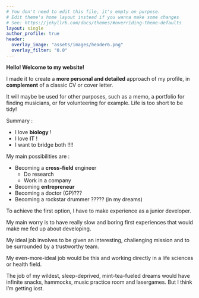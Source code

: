 ```yaml
---
# You don't need to edit this file, it's empty on purpose.
# Edit theme's home layout instead if you wanna make some changes
# See: https://jekyllrb.com/docs/themes/#overriding-theme-defaults
layout: single
author_profile: true
header:
  overlay_image: "assets/images/header6.png"
  overlay_filter: "0.0"
---
```


**Hello! Welcome to my website!** 

I made it to create a **more personal and detailed** approach of my profile, in **complement** of a classic CV or cover letter. 

It will maybe be used for other purposes, such as a memo, a portfolio for finding musicians, or for volunteering for example. Life is too short to be tidy! 

Summary : 

- I love **biology** !
- I love **IT** !
- I want to bridge both !!!!

My main possibilities are :

- Becoming a **cross-field** engineer
    - Do research
    - Work in a company
- Becoming **entrepreneur**
- Becoming a doctor (GP)???
- Becoming a rockstar drummer ????? (in my dreams)

To achieve the first option, I have to make experience as a junior developer. 

My main worry is to have really slow and boring first experiences that would make me fed up about developing. 

My ideal job involves to be given an interesting, challenging mission and to be surrounded by a trustworthy team.

My even-more-ideal job would be this and working directly in a life sciences or health field.

The job of my wildest, sleep-deprived, mint-tea-fueled dreams would have infinite snacks, hammocks, music practice room and lasergames. But I think I’m getting lost.
